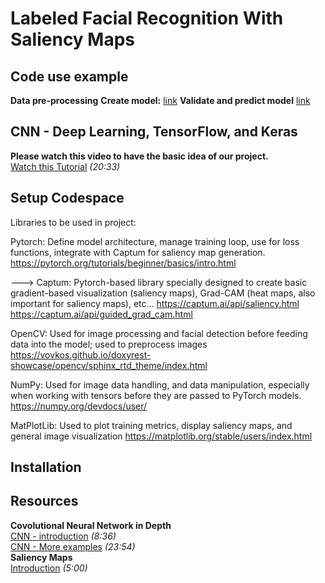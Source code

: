 # Labeled Facial Recognition With Saliency Maps

## Code use example
**Data pre-processing**
**Create model:** [link](https://youtu.be/SCK2uQfLqEk)
**Validate and predict model** [link](https://youtu.be/l4pWWUXcC_Q)

## CNN - Deep Learning, TensorFlow, and Keras
**Please watch this video to have the basic idea of our project.**  
[Watch this Tutorial](https://www.youtube.com/watch?v=wQ8BIBpya2k&list=PLQVvvaa0QuDfhTox0AjmQ6tvTgMBZBEXN&index=1) _(20:33)_    
## Setup Codespace

Libraries to be used in project:

Pytorch: Define model architecture, manage training loop, use for loss functions, integrate with Captum for saliency map generation.
https://pytorch.org/tutorials/beginner/basics/intro.html


---> Captum: Pytorch-based library specially designed to create basic gradient-based visualization (saliency maps), Grad-CAM (heat maps, also important for saliency maps), etc... 
https://captum.ai/api/saliency.html
https://captum.ai/api/guided_grad_cam.html


OpenCV: Used for image processing and facial detection before feeding data into the model; used to preprocess images
https://vovkos.github.io/doxyrest-showcase/opencv/sphinx_rtd_theme/index.html


NumPy: Used for image data handling, and data manipulation, especially when working with tensors before they are passed to PyTorch models.
https://numpy.org/devdocs/user/


MatPlotLib: Used to plot training metrics, display saliency maps, and general image visualization
https://matplotlib.org/stable/users/index.html



## Installation


## Resources
**Covolutional Neural Network in Depth**    
[CNN - introduction](https://www.youtube.com/watch?v=YRhxdVk_sIs) _(8:36)_  
[CNN - More examples](https://www.youtube.com/watch?v=zfiSAzpy9NM) _(23:54)_  
**Saliency Maps**  
[Introduction](https://www.youtube.com/watch?v=y8cwyeccuy4)  _(5:00)_
